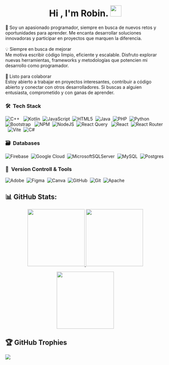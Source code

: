 <h1 align="center"><b>Hi , I'm Robin. </b><img src="https://media.giphy.com/media/hvRJCLFzcasrR4ia7z/giphy.gif" width="35"></h1>

🚀 Soy un apasionado programador, siempre en busca de nuevos retos y oportunidades para aprender. Me encanta desarrollar soluciones innovadoras y participar en proyectos que marquen la diferencia.<br><br>💡 Siempre en busca de mejorar<br>Me motiva escribir código limpio, eficiente y escalable. Disfruto explorar nuevas herramientas, frameworks y metodologías que potencien mi desarrollo como programador.<br><br>🤝 Listo para colaborar<br>Estoy abierto a trabajar en proyectos interesantes, contribuir a código abierto y conectar con otros desarrolladores. Si buscas a alguien entusiasta, comprometido y con ganas de aprender.


### 🛠 &nbsp;Tech Stack
![C++](https://img.shields.io/badge/c++-%2300599C.svg?style=for-the-badge&logo=c%2B%2B&logoColor=white) &nbsp;
![Kotlin](https://img.shields.io/badge/kotlin-%237F52FF.svg?style=for-the-badge&logo=kotlin&logoColor=white)&nbsp;
![JavaScript](https://img.shields.io/badge/javascript-%23323330.svg?style=for-the-badge&logo=javascript&logoColor=%23F7DF1E)&nbsp;
![HTML5](https://img.shields.io/badge/html5-%23E34F26.svg?style=for-the-badge&logo=html5&logoColor=white)&nbsp;
![Java](https://img.shields.io/badge/java-%23ED8B00.svg?style=for-the-badge&logo=openjdk&logoColor=white)&nbsp;
![PHP](https://img.shields.io/badge/php-%23777BB4.svg?style=for-the-badge&logo=php&logoColor=white)&nbsp;
![Python](https://img.shields.io/badge/python-3670A0?style=for-the-badge&logo=python&logoColor=ffdd54)&nbsp;
![Bootstrap](https://img.shields.io/badge/bootstrap-%238511FA.svg?style=for-the-badge&logo=bootstrap&logoColor=white) &nbsp;
![NPM](https://img.shields.io/badge/NPM-%23CB3837.svg?style=for-the-badge&logo=npm&logoColor=white)&nbsp;
![NodeJS](https://img.shields.io/badge/node.js-6DA55F?style=for-the-badge&logo=node.js&logoColor=white)&nbsp;
![React Query](https://img.shields.io/badge/-React%20Query-FF4154?style=for-the-badge&logo=react%20query&logoColor=white) &nbsp;
![React](https://img.shields.io/badge/react-%2320232a.svg?style=for-the-badge&logo=react&logoColor=%2361DAFB)&nbsp;
![React Router](https://img.shields.io/badge/React_Router-CA4245?style=for-the-badge&logo=react-router&logoColor=white) &nbsp;
![Vite](https://img.shields.io/badge/vite-%23646CFF.svg?style=for-the-badge&logo=vite&logoColor=white)&nbsp; 
![C#](https://img.shields.io/badge/c%23-%23239120.svg?style=for-the-badge&logo=csharp&logoColor=white)


### 🗃 &nbsp;Databases

![Firebase](https://img.shields.io/badge/firebase-%23039BE5.svg?style=for-the-badge&logo=firebase)&nbsp;
![Google Cloud](https://img.shields.io/badge/GoogleCloud-%234285F4.svg?style=for-the-badge&logo=google-cloud&logoColor=white)&nbsp;
![MicrosoftSQLServer](https://img.shields.io/badge/Microsoft%20SQL%20Server-CC2927?style=for-the-badge&logo=microsoft%20sql%20server&logoColor=white)&nbsp;
![MySQL](https://img.shields.io/badge/mysql-4479A1.svg?style=for-the-badge&logo=mysql&logoColor=white)&nbsp;
![Postgres](https://img.shields.io/badge/postgres-%23316192.svg?style=for-the-badge&logo=postgresql&logoColor=white)&nbsp;


### 🧰 &nbsp;Version Controll & Tools 
![Adobe](https://img.shields.io/badge/adobe-%23FF0000.svg?style=for-the-badge&logo=adobe&logoColor=white)&nbsp;
![Figma](https://img.shields.io/badge/figma-%23F24E1E.svg?style=for-the-badge&logo=figma&logoColor=white)&nbsp;
![Canva](https://img.shields.io/badge/Canva-%2300C4CC.svg?style=for-the-badge&logo=Canva&logoColor=white)&nbsp;
![GitHub](https://img.shields.io/badge/github-%23121011.svg?style=for-the-badge&logo=github&logoColor=white)&nbsp;
![Git](https://img.shields.io/badge/git-%23F05033.svg?style=for-the-badge&logo=git&logoColor=white)&nbsp;
![Apache](https://img.shields.io/badge/apache-%23D42029.svg?style=for-the-badge&logo=apache&logoColor=white)&nbsp; 

## 📊 GitHub Stats:
<p align="center">
  <a href="https://github.com/Adityakanoi2001">
    <img height="180em" src="https://github-readme-stats-eight-theta.vercel.app/api?username=RobinAlza&show_icons=true&theme=algolia&include_all_commits=true&count_private=true"/>
  </a>
  <a href="https://github.com/Adityakanoi2001">
    <img height="180em" src="https://github-readme-stats-eight-theta.vercel.app/api/top-langs/?username=RobinAlza&layout=compact&langs_count=8&theme=algolia"/>
  </a>
</p>

<p align="center">
  <img height="180em" src="https://nirzak-streak-stats.vercel.app/?user=RobinAlza&theme=blue-green&hide_border=false"/>
</p>


## 🏆 GitHub Trophies
![](https://github-profile-trophy.vercel.app/?username=RobinAlza&theme=github_dark_dimmed&no-frame=true&no-bg=false&margin-w=4)

<!-- Proudly created with GPRM ( https://gprm.itsvg.in ) -->
